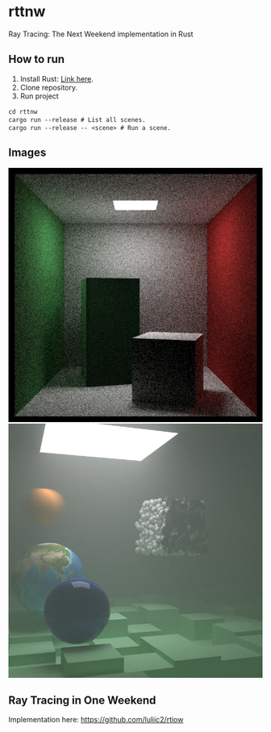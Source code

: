 # rttnw
Ray Tracing: The Next Weekend implementation in Rust

## How to run 
1. Install Rust: [Link here](https://www.rust-lang.org/tools/install).
2. Clone repository.
3. Run project 
``` 
cd rttnw 
cargo run --release # List all scenes.
cargo run --release -- <scene> # Run a scene.
```

## Images
![Cornell_Box](cornel_box.png)
![Final image](image.png)

## Ray Tracing in One Weekend
Implementation here: https://github.com/luliic2/rtiow
